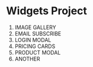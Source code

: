 # Widgets Project

1. IMAGE GALLERY
2. EMAIL SUBSCRIBE
3. LOGIN MODAL
4. PRICING CARDS
5. PRODUCT MODAL
6. ANOTHER

